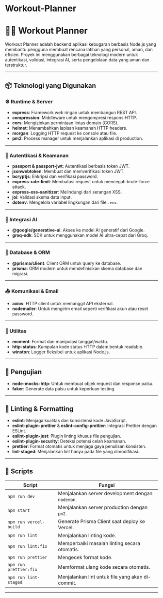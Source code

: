 # Workout-Planner

# 🏋️‍♂️ Workout Planner

Workout Planner adalah backend aplikasi kebugaran berbasis Node.js yang membantu pengguna membuat rencana latihan yang personal, aman, dan efisien. Proyek ini menggunakan berbagai teknologi modern untuk autentikasi, validasi, integrasi AI, serta pengelolaan data yang aman dan terstruktur.

---

## 📦 Teknologi yang Digunakan

### ⚙️ Runtime & Server
- **express**: Framework web ringan untuk membangun REST API.
- **compression**: Middleware untuk mengompresi respons HTTP.
- **cors**: Mengizinkan permintaan lintas domain (CORS).
- **helmet**: Menambahkan lapisan keamanan HTTP headers.
- **morgan**: Logging HTTP request ke console atau file.
- **pm2**: Process manager untuk menjalankan aplikasi di production.

---

### 🔐 Autentikasi & Keamanan
- **passport & passport-jwt**: Autentikasi berbasis token JWT.
- **jsonwebtoken**: Membuat dan memverifikasi token JWT.
- **bcryptjs**: Enkripsi dan verifikasi password.
- **express-rate-limit**: Membatasi request untuk mencegah brute-force attack.
- **express-xss-sanitizer**: Melindungi dari serangan XSS.
- **joi**: Validasi skema data input.
- **dotenv**: Mengelola variabel lingkungan dari file `.env`.

---

### 🤖 Integrasi AI
- **@google/generative-ai**: Akses ke model AI generatif dari Google.
- **groq-sdk**: SDK untuk menggunakan model AI ultra-cepat dari Groq.

---

### 💾 Database & ORM
- **@prisma/client**: Client ORM untuk query ke database.
- **prisma**: ORM modern untuk mendefinisikan skema database dan migrasi.

---

### 📤 Komunikasi & Email
- **axios**: HTTP client untuk memanggil API eksternal.
- **nodemailer**: Untuk mengirim email seperti verifikasi akun atau reset password.

---

### 📅 Utilitas
- **moment**: Format dan manipulasi tanggal/waktu.
- **http-status**: Kumpulan kode status HTTP dalam bentuk readable.
- **winston**: Logger fleksibel untuk aplikasi Node.js.

---

## 🧪 Pengujian
- **node-mocks-http**: Untuk membuat objek request dan response palsu.
- **faker**: Generate data palsu untuk keperluan testing.

---

## 🧹 Linting & Formatting
- **eslint**: Menjaga kualitas dan konsistensi kode JavaScript.
- **eslint-plugin-prettier** & **eslint-config-prettier**: Integrasi Prettier dengan ESLint.
- **eslint-plugin-jest**: Plugin linting khusus file pengujian.
- **eslint-plugin-security**: Deteksi potensi celah keamanan.
- **prettier**: Format otomatis untuk menjaga gaya penulisan konsisten.
- **lint-staged**: Menjalankan lint hanya pada file yang dimodifikasi.
---

## 🚀 Scripts

| Script | Fungsi |
|--------|--------|
| `npm run dev` | Menjalankan server development dengan `nodemon`. |
| `npm start` | Menjalankan server production dengan `pm2`. |
| `npm run vercel-build` | Generate Prisma Client saat deploy ke Vercel. |
| `npm run lint` | Menjalankan linting kode. |
| `npm run lint:fix` | Memperbaiki masalah linting secara otomatis. |
| `npm run prettier` | Mengecek format kode. |
| `npm run prettier:fix` | Memformat ulang kode secara otomatis. |
| `npm run lint-staged` | Menjalankan lint untuk file yang akan di-commit. |

---
